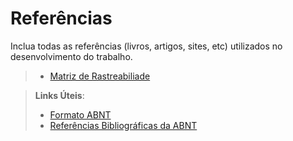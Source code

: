# Referências

Inclua todas as referências (livros, artigos, sites, etc) utilizados no desenvolvimento do trabalho.

> - [Matriz de Rastreabiliade](https://www.euax.com.br/2012/01/matriz-de-rastreabilidade/)

> **Links Úteis**:
> - [Formato ABNT](https://www.normastecnicas.com/abnt/trabalhos-academicos/referencias/)
> - [Referências Bibliográficas da ABNT](https://comunidade.rockcontent.com/referencia-bibliografica-abnt/)

